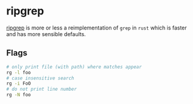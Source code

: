 # ripgrep

[ripgrep](https://github.com/BurntSushi/ripgrep) is more or less a reimplementation of `grep` in `rust` which is faster and has more sensible defaults.

## Flags

```bash
# only print file (with path) where matches appear
rg -l foo
# case insensitive search
rg -i FoO
# do not print line number
rg -N foo
```
